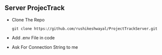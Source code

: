 ## Server ProjecTrack 

- Clone The Repo
  
  ```
  git clone https://github.com/rushikeshwayal/ProjectTrackServer.git
  ```
- Add .env File in code
- Ask For Connection String to me 
